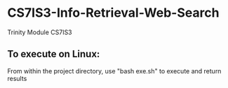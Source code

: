 # CS7IS3-Info-Retrieval-Web-Search
Trinity Module CS7IS3

## To execute on Linux:

From within the project directory, use "bash exe.sh" to execute and return results 
